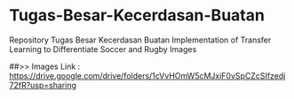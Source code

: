 # Tugas-Besar-Kecerdasan-Buatan
Repository Tugas Besar Kecerdasan Buatan
Implementation of Transfer Learning to Differentiate Soccer and Rugby Images

##>> Images Link : https://drive.google.com/drive/folders/1cVvHOmW5cMJxiF0vSpCZcSIfzedj72fR?usp=sharing
